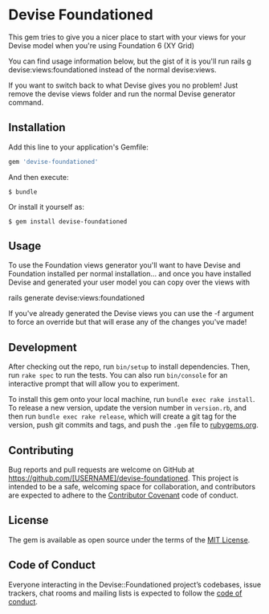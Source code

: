 # Devise Foundationed

This gem tries to give you a nicer place to start with your views for your Devise model when you're using Foundation 6 (XY Grid)

You can find usage information below, but the gist of it is you'll run rails g devise:views:foundationed instead of the normal devise:views.

If you want to switch back to what Devise gives you no problem! Just remove the devise views folder and run the normal Devise generator command.


## Installation

Add this line to your application's Gemfile:

```ruby
gem 'devise-foundationed'
```

And then execute:

    $ bundle

Or install it yourself as:

    $ gem install devise-foundationed

## Usage

To use the Foundation views generator you'll want to have Devise and Foundation installed per normal installation... and once you have installed Devise and generated your user model you can copy over the views with

rails generate devise:views:foundationed

If you've already generated the Devise views you can use the -f argument to force an override but that will erase any of the changes you've made!

## Development

After checking out the repo, run `bin/setup` to install dependencies. Then, run `rake spec` to run the tests. You can also run `bin/console` for an interactive prompt that will allow you to experiment.

To install this gem onto your local machine, run `bundle exec rake install`. To release a new version, update the version number in `version.rb`, and then run `bundle exec rake release`, which will create a git tag for the version, push git commits and tags, and push the `.gem` file to [rubygems.org](https://rubygems.org).

## Contributing

Bug reports and pull requests are welcome on GitHub at https://github.com/[USERNAME]/devise-foundationed. This project is intended to be a safe, welcoming space for collaboration, and contributors are expected to adhere to the [Contributor Covenant](http://contributor-covenant.org) code of conduct.

## License

The gem is available as open source under the terms of the [MIT License](https://opensource.org/licenses/MIT).

## Code of Conduct

Everyone interacting in the Devise::Foundationed project’s codebases, issue trackers, chat rooms and mailing lists is expected to follow the [code of conduct](https://github.com/[USERNAME]/devise-foundationed/blob/master/CODE_OF_CONDUCT.md).
